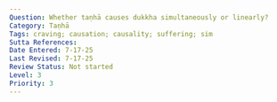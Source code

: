 ```yaml
---
Question: Whether taṇhā causes dukkha simultaneously or linearly?
Category: Taṇhā
Tags: craving; causation; causality; suffering; sim
Sutta References:
Date Entered: 7-17-25
Last Revised: 7-17-25
Review Status: Not started
Level: 3
Priority: 3
---
```

